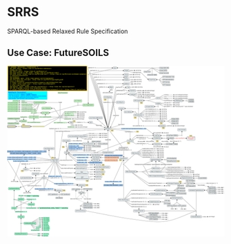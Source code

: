 # SRRS

SPARQL-based Relaxed Rule Specification

## Use Case: FutureSOILS

![Ontology's Concept Map](onto/FutureSOILS-ontology.png)
